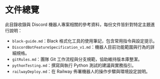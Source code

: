 ﻿# 文件總覽

此目錄收錄與 Discord 機器人專案相關的參考資料，每份文件皆針對特定主題進行說明：

- `black-guide.md`：Black 格式化工具的使用筆記，包含常用指令與設定提示。
- `DiscordBotFeatureSpecification_v1.md`：機器人目前功能範圍與行為的詳細規格。
- `gitRules.md`：團隊 Git 工作流程與分支規範，協助維持版本庫整潔。
- `pythonTesting.md`：撰寫與執行 Python 測試的建議與實務指引。
- `railwayDeploy.md`：在 Railway 佈署機器人的操作步驟與環境設定說明。